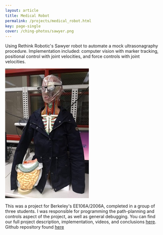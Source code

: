 ```yaml
---
layout: article
title: Medical Robot
permalink: /projects/medical_robot.html
key: page-single
cover: /ching-photos/sawyer.png
---
```


Using Rethink Robotic's Sawyer robot to automate a mock ultrasonagraphy procedure. Implementation included: computer vision with marker tracking, positional control with joint velocities, and force controls with joint velocities.

<!--more-->

![](/ching-photos/me.jpg)

This was a project for Berkeley's EE106A/2006A, completed in a group of three students. I was responsible for programming the path-planning and controls aspect of the project, as well as general debugging. You can find our full project description, implementation, videos, and conclusions [here](https://sites.google.com/berkeley.edu/diagnosticrobot/introduction). Github repository found [here](https://github.com/M777A2/ros_workspaces)
